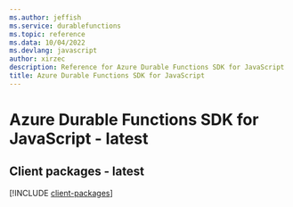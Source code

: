 ```yaml
---
ms.author: jeffish
ms.service: durablefunctions
ms.topic: reference
ms.data: 10/04/2022
ms.devlang: javascript
author: xirzec
description: Reference for Azure Durable Functions SDK for JavaScript
title: Azure Durable Functions SDK for JavaScript
---
```

# Azure Durable Functions SDK for JavaScript - latest

## Client packages - latest
[!INCLUDE [client-packages](durable-functions-client-index.md)]